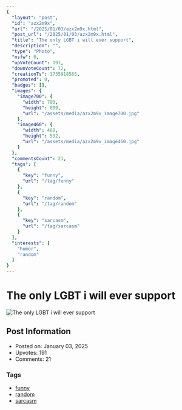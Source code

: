 ```yaml
---
{
  "layout": "post",
  "id": "azx2m9x",
  "url": "/2025/01/03/azx2m9x.html",
  "post_url": "/2025/01/03/azx2m9x.html",
  "title": "The only LGBT i will ever support",
  "description": "",
  "type": "Photo",
  "nsfw": 0,
  "upVoteCount": 191,
  "downVoteCount": 72,
  "creationTs": 1735918565,
  "promoted": 0,
  "badges": [],
  "images": {
    "image700": {
      "width": 700,
      "height": 809,
      "url": "/assets/media/azx2m9x_image700.jpg"
    },
    "image460": {
      "width": 460,
      "height": 532,
      "url": "/assets/media/azx2m9x_image460.jpg"
    }
  },
  "commentsCount": 21,
  "tags": [
    {
      "key": "funny",
      "url": "/tag/funny"
    },
    {
      "key": "random",
      "url": "/tag/random"
    },
    {
      "key": "sarcasm",
      "url": "/tag/sarcasm"
    }
  ],
  "interests": [
    "humor",
    "random"
  ]
}
---
```


# The only LGBT i will ever support

![The only LGBT i will ever support](/assets/media/azx2m9x_image700.jpg)

## Post Information

- Posted on: January 03, 2025
- Upvotes: 191
- Comments: 21

### Tags

- [funny](/tag/funny)
- [random](/tag/random)
- [sarcasm](/tag/sarcasm)
